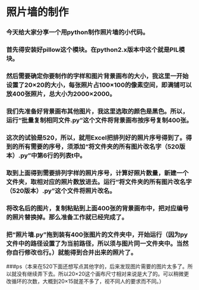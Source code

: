 # 照片墙的制作

### 今天给大家分享一个用python制作照片墙的小代码。

### 首先得安装好pillow这个模块。在python2.x版本中这个就是PIL模块。

### 然后需要确定你要制作的字样和图片背景画布的大小，我这里一开始设置了20×20的大小，每张照片占100×100的像素空间，即满铺可以放400张照片，总大小为2000×2000。

### 我们先准备好背景画布其他图片，我这里选取的颜色是黑色。所以，运行“批量复制相同文件.py”这个文件将背景画布按序号复制400张。

### 这次的试验是520，所以，就用Excel把排列好的照片序号得到了。得到的所有需要的序号，须添加“将文件夹的所有图片改名字（520版本）.py”中第6行的列表t中。

### 取到上面得到需要排列字样的照片序号，计算好照片数量，新建一个文件夹，取相对应的照片数放进去。运行“将文件夹的所有图片改名字（520版本）.py”这个文件将照片改名。

### 将改名后的图片，复制粘贴到上面400张的背景画布中，把对应编号的照片替换掉。那么准备工作就已经完成了。

### 把“照片墙.py”拖到装有400张图片的文件夹中，开始运行（因为py文件中的路径设置了为当前路径，所以须与图片同一文件夹中。当然你自行修改也行。）就能得到合并出来的照片了。

###ps（本来在520下面还想写点其他字的，后来发现图片需要的图片太多了。所以就没有继续弄下去。所以20×20这个画布尺寸相对来说是大了的。可以稍微更改循环的次数，大概到20×15就差不多了，视不同人的要求而不同。）


